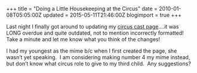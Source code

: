 +++
title = "Doing a Little Housekeeping at the Circus"
date = 2010-01-08T05:05:00Z
updated = 2015-05-11T21:46:00Z
blogimport = true 
+++

Last night I finally got around to updating my [circus cast page](http://lifeatthecircus.com/circus-cast/)….it was LONG overdue and quite outdated, not to mention incorrectly formatted!&#160; Take a minute and let me know what you think of the changes!&#160; 

I had my youngest as the mime b/c when I first created the page, she wasn’t yet speaking.&#160; I am considering making number 4 my mime instead, but don’t know what circus role to give to my third child.&#160; Any suggestions?
